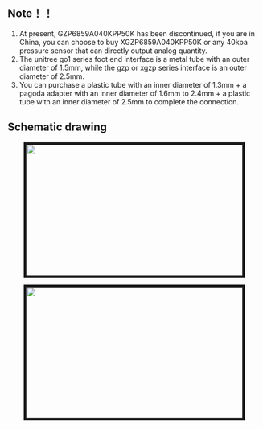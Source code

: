 ## Note！！
1. At present, GZP6859A040KPP50K has been discontinued,
   if you are in China, you can choose to buy XGZP6859A040KPP50K
   or any 40kpa pressure sensor that can directly output analog quantity.
2. The unitree go1 series foot end interface is a metal tube with an outer diameter of 1.5mm,
   while the gzp or xgzp series interface is an outer diameter of 2.5mm.
3. You can purchase a plastic tube with an inner diameter of 1.3mm + a pagoda adapter
   with an inner diameter of 1.6mm to 2.4mm + a plastic tube with an inner diameter of 2.5mm
   to complete the connection.
## Schematic drawing
<p align = "center">
<img src="demos.gif" width = "430" height = "260" border="5" />
</p>
<p align = "center">
<img src="demos.gif" width = "430" height = "260" border="5" />
</p>
